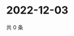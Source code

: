 # 2022-12-03

共 0 条

<!-- BEGIN WEIBO -->
<!-- 最后更新时间 Sat Dec 03 2022 14:16:25 GMT+0800 (China Standard Time) -->

<!-- END WEIBO -->
